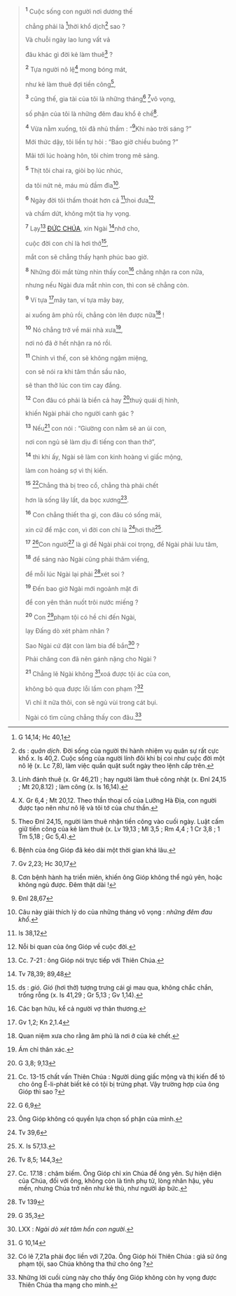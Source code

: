 > <sup><b>1</b></sup> Cuộc sống con người nơi dương thế
>
> chẳng phải là [^1@-cb537bf5-a8b7-4685-9965-853a0c3733d1]thời khổ dịch[^1-cb537bf5-a8b7-4685-9965-853a0c3733d1] sao ?
>
> Và chuỗi ngày lao lung vất vả
>
> đâu khác gì đời kẻ làm thuê[^2-cb537bf5-a8b7-4685-9965-853a0c3733d1] ?
>
> <sup><b>2</b></sup> Tựa người nô lệ[^3-cb537bf5-a8b7-4685-9965-853a0c3733d1] mong bóng mát,
>
> như kẻ làm thuê đợi tiền công[^4-cb537bf5-a8b7-4685-9965-853a0c3733d1],
>
> <sup><b>3</b></sup> cũng thế, gia tài của tôi là những tháng[^5-cb537bf5-a8b7-4685-9965-853a0c3733d1] [^2@-cb537bf5-a8b7-4685-9965-853a0c3733d1]vô vọng,
>
> số phận của tôi là những đêm đau khổ ê chề[^6-cb537bf5-a8b7-4685-9965-853a0c3733d1].
>
> <sup><b>4</b></sup> Vừa nằm xuống, tôi đã nhủ thầm : “[^3@-cb537bf5-a8b7-4685-9965-853a0c3733d1]Khi nào trời sáng ?”
>
> Mới thức dậy, tôi liền tự hỏi : “Bao giờ chiều buông ?”
>
> Mãi tới lúc hoàng hôn, tôi chìm trong mê sảng.
>
> <sup><b>5</b></sup> Thịt tôi chai ra, giòi bọ lúc nhúc,
>
> da tôi nứt nẻ, máu mủ đầm đìa[^7-cb537bf5-a8b7-4685-9965-853a0c3733d1].
>
> <sup><b>6</b></sup> Ngày đời tôi thấm thoát hơn cả [^4@-cb537bf5-a8b7-4685-9965-853a0c3733d1]thoi đưa[^8-cb537bf5-a8b7-4685-9965-853a0c3733d1],
>
> và chấm dứt, không một tia hy vọng.
>
> <sup><b>7</b></sup> Lạy[^9-cb537bf5-a8b7-4685-9965-853a0c3733d1] [ĐỨC CHÚA](), xin Ngài [^5@-cb537bf5-a8b7-4685-9965-853a0c3733d1]nhớ cho,
>
> cuộc đời con chỉ là hơi thở[^10-cb537bf5-a8b7-4685-9965-853a0c3733d1],
>
> mắt con sẽ chẳng thấy hạnh phúc bao giờ.
>
> <sup><b>8</b></sup> Những đôi mắt từng nhìn thấy con[^11-cb537bf5-a8b7-4685-9965-853a0c3733d1] chẳng nhận ra con nữa,
>
> nhưng nếu Ngài đưa mắt nhìn con, thì con sẽ chẳng còn.
>
> <sup><b>9</b></sup> Ví tựa [^6@-cb537bf5-a8b7-4685-9965-853a0c3733d1]mây tan, ví tựa mây bay,
>
> ai xuống âm phủ rồi, chẳng còn lên được nữa[^12-cb537bf5-a8b7-4685-9965-853a0c3733d1] !
>
> <sup><b>10</b></sup> Nó chẳng trở về mái nhà xưa[^13-cb537bf5-a8b7-4685-9965-853a0c3733d1],
>
> nơi nó đã ở hết nhận ra nó rồi.
>
> <sup><b>11</b></sup> Chính vì thế, con sẽ không ngậm miệng,
>
> con sẽ nói ra khi tâm thần sầu não,
>
> sẽ than thở lúc con tim cay đắng.
>
> <sup><b>12</b></sup> Con đâu có phải là biển cả hay [^7@-cb537bf5-a8b7-4685-9965-853a0c3733d1]thuỷ quái dị hình,
>
> khiến Ngài phải cho người canh gác ?
>
> <sup><b>13</b></sup> Nếu[^14-cb537bf5-a8b7-4685-9965-853a0c3733d1] con nói : “Giường con nằm sẽ an ủi con,
>
> nơi con ngủ sẽ làm dịu đi tiếng con than thở”,
>
> <sup><b>14</b></sup> thì khi ấy, Ngài sẽ làm con kinh hoàng vì giấc mộng,
>
> làm con hoảng sợ vì thị kiến.
>
> <sup><b>15</b></sup> [^8@-cb537bf5-a8b7-4685-9965-853a0c3733d1]Chẳng thà bị treo cổ, chẳng thà phải chết
>
> hơn là sống lây lất, da bọc xương[^15-cb537bf5-a8b7-4685-9965-853a0c3733d1].
>
> <sup><b>16</b></sup> Con chẳng thiết tha gì, con đâu có sống mãi,
>
> xin cứ để mặc con, vì đời con chỉ là [^9@-cb537bf5-a8b7-4685-9965-853a0c3733d1]hơi thở[^16-cb537bf5-a8b7-4685-9965-853a0c3733d1].
>
> <sup><b>17</b></sup> [^10@-cb537bf5-a8b7-4685-9965-853a0c3733d1]Con người[^17-cb537bf5-a8b7-4685-9965-853a0c3733d1] là gì để Ngài phải coi trọng, để Ngài phải lưu tâm,
>
> <sup><b>18</b></sup> để sáng nào Ngài cũng phải thăm viếng,
>
> để mỗi lúc Ngài lại phải [^11@-cb537bf5-a8b7-4685-9965-853a0c3733d1]xét soi ?
>
> <sup><b>19</b></sup> Đến bao giờ Ngài mới ngoảnh mặt đi
>
> để con yên thân nuốt trôi nước miếng ?
>
> <sup><b>20</b></sup> Con [^12@-cb537bf5-a8b7-4685-9965-853a0c3733d1]phạm tội có hề chi đến Ngài,
>
> lạy Đấng dò xét phàm nhân ?
>
> Sao Ngài cứ đặt con làm bia để bắn[^18-cb537bf5-a8b7-4685-9965-853a0c3733d1] ?
>
> Phải chăng con đã nên gánh nặng cho Ngài ?
>
> <sup><b>21</b></sup> Chẳng lẽ Ngài không [^13@-cb537bf5-a8b7-4685-9965-853a0c3733d1]xoá được tội ác của con,
>
> không bỏ qua được lỗi lầm con phạm ?[^19-cb537bf5-a8b7-4685-9965-853a0c3733d1]
>
> Vì chỉ ít nữa thôi, con sẽ ngủ vùi trong cát bụi.
>
> Ngài có tìm cũng chẳng thấy con đâu.[^20-cb537bf5-a8b7-4685-9965-853a0c3733d1]

[^1-cb537bf5-a8b7-4685-9965-853a0c3733d1]: ds : _quân dịch_. Đời sống của người thi hành nhiệm vụ quân sự rất cực khổ x. Is 40,2. Cuộc sống của người lính đôi khi bị coi như cuộc đời một nô lệ (x. Lc 7,8), làm việc quần quật suốt ngày theo lệnh cấp trên.

[^2-cb537bf5-a8b7-4685-9965-853a0c3733d1]: Lính đánh thuê (x. Gr 46,21) ; hay người làm thuê công nhật (x. Đnl 24,15 ; Mt 20,8.12) ; làm công (x. Is 16,14).

[^3-cb537bf5-a8b7-4685-9965-853a0c3733d1]: X. Gr 6,4 ; Mt 20,12. Theo thần thoại cổ của Lưỡng Hà Địa, con người được tạo nên như nô lệ và tôi tớ của chư thần.

[^4-cb537bf5-a8b7-4685-9965-853a0c3733d1]: Theo Đnl 24,15, người làm thuê nhận tiền công vào cuối ngày. Luật cấm giữ tiền công của kẻ làm thuê (x. Lv 19,13 ; Ml 3,5 ; Rm 4,4 ; 1 Cr 3,8 ; 1 Tm 5,18 ; Gc 5,4).

[^5-cb537bf5-a8b7-4685-9965-853a0c3733d1]: Bệnh của ông Gióp đã kéo dài một thời gian khá lâu.

[^6-cb537bf5-a8b7-4685-9965-853a0c3733d1]: Cơn bệnh hành hạ triền miên, khiến ông Gióp không thể ngủ yên, hoặc không ngủ được. Đêm thật dài !

[^7-cb537bf5-a8b7-4685-9965-853a0c3733d1]: Câu này giải thích lý do của những tháng vô vọng : _những đêm đau khổ_.

[^8-cb537bf5-a8b7-4685-9965-853a0c3733d1]: Nỗi bi quan của ông Gióp về cuộc đời.

[^9-cb537bf5-a8b7-4685-9965-853a0c3733d1]: Cc. 7-21 : ông Gióp nói trực tiếp với Thiên Chúa.

[^10-cb537bf5-a8b7-4685-9965-853a0c3733d1]: ds : _gió_. _Gió_ (hơi thở) tượng trưng cái gì mau qua, không chắc chắn, trống rỗng (x. Is 41,29 ; Gr 5,13 ; Gv 1,14).

[^11-cb537bf5-a8b7-4685-9965-853a0c3733d1]: Các bạn hữu, kể cả người vợ thân thương.

[^12-cb537bf5-a8b7-4685-9965-853a0c3733d1]: Quan niệm xưa cho rằng âm phủ là nơi ở của kẻ chết.

[^13-cb537bf5-a8b7-4685-9965-853a0c3733d1]: Ám chỉ thân xác.

[^14-cb537bf5-a8b7-4685-9965-853a0c3733d1]: Cc. 13-15 chất vấn Thiên Chúa : Người dùng giấc mộng và thị kiến để tỏ cho ông Ê-li-phát biết kẻ có tội bị trừng phạt. Vậy trường hợp của ông Gióp thì sao ?

[^15-cb537bf5-a8b7-4685-9965-853a0c3733d1]: Ông Gióp không có quyền lựa chọn số phận của mình.

[^16-cb537bf5-a8b7-4685-9965-853a0c3733d1]: X. Is 57,13.

[^17-cb537bf5-a8b7-4685-9965-853a0c3733d1]: Cc. 17.18 : châm biếm. Ông Gióp chỉ xin Chúa để ông yên. Sự hiện diện của Chúa, đối với ông, không còn là tình phụ tử, lòng nhân hậu, yêu mến, nhưng Chúa trở nên như kẻ thù, như người áp bức.

[^18-cb537bf5-a8b7-4685-9965-853a0c3733d1]: LXX : _Ngài dò xét tâm hồn con người_.

[^19-cb537bf5-a8b7-4685-9965-853a0c3733d1]: Có lẽ 7,21a phải đọc liền với 7,20a. Ông Gióp hỏi Thiên Chúa : giả sử ông phạm tội, sao Chúa không tha thứ cho ông ?

[^20-cb537bf5-a8b7-4685-9965-853a0c3733d1]: Những lời cuối cùng này cho thấy ông Gióp không còn hy vọng được Thiên Chúa tha mạng cho mình.

[^1@-cb537bf5-a8b7-4685-9965-853a0c3733d1]: G 14,14; Hc 40,1

[^2@-cb537bf5-a8b7-4685-9965-853a0c3733d1]: Gv 2,23; Hc 30,17

[^3@-cb537bf5-a8b7-4685-9965-853a0c3733d1]: Đnl 28,67

[^4@-cb537bf5-a8b7-4685-9965-853a0c3733d1]: Is 38,12

[^5@-cb537bf5-a8b7-4685-9965-853a0c3733d1]: Tv 78,39; 89,48

[^6@-cb537bf5-a8b7-4685-9965-853a0c3733d1]: Gv 1,2; Kn 2,1.4

[^7@-cb537bf5-a8b7-4685-9965-853a0c3733d1]: G 3,8; 9,13

[^8@-cb537bf5-a8b7-4685-9965-853a0c3733d1]: G 6,9

[^9@-cb537bf5-a8b7-4685-9965-853a0c3733d1]: Tv 39,6

[^10@-cb537bf5-a8b7-4685-9965-853a0c3733d1]: Tv 8,5; 144,3

[^11@-cb537bf5-a8b7-4685-9965-853a0c3733d1]: Tv 139

[^12@-cb537bf5-a8b7-4685-9965-853a0c3733d1]: G 35,3

[^13@-cb537bf5-a8b7-4685-9965-853a0c3733d1]: G 10,14
